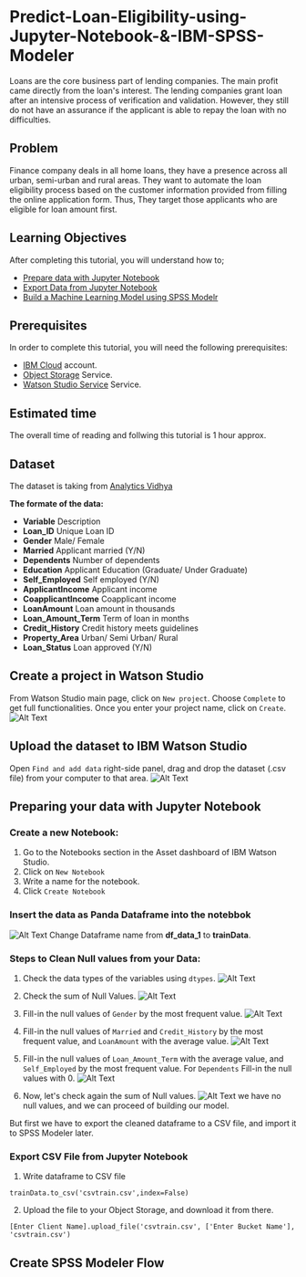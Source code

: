 # Predict-Loan-Eligibility-using-Jupyter-Notebook-&-IBM-SPSS-Modeler
Loans are the core business part of lending companies. The main profit came directly from the loan's interest. The lending companies grant loan after an intensive process of verification and validation. However, they still do not have an assurance if the applicant is able to repay the loan with no difficulties.

## Problem
Finance company deals in all home loans, they have a presence across all urban, semi-urban and rural areas. They want to automate the loan eligibility process based on the customer information provided from filling the online application form.
Thus, They target those applicants who are eligible for loan amount first.

## Learning Objectives
After completing this tutorial, you will understand how to;
- [Prepare data with Jupyter Notebook](#Preparing-your-data-with-Jupyter-Notebook)
- [Export Data from Jupyter Notebook](#)
- [Build a Machine Learning Model using SPSS Modelr](#)

## Prerequisites
In order to complete this tutorial, you will need the following prerequisites:
- [IBM Cloud](https://www.ibm.com/cloud/) account.
- [Object Storage](https://console.bluemix.net/catalog/services/cloud-object-storage) Service.
- [Watson Studio Service](https://console.bluemix.net/catalog/services/watson-studio) Service.

## Estimated time
The overall time of reading and follwing this tutorial is 1 hour approx.

## Dataset
The dataset is taking from [Analytics Vidhya](https://datahack.analyticsvidhya.com/contest/practice-problem-loan-prediction-iii/#data_dictionary)


**The formate of the data:**
+ **Variable**            Description
+ **Loan_ID**             Unique Loan ID
+ **Gender**              Male/ Female
+ **Married**             Applicant married (Y/N)
+ **Dependents**          Number of dependents
+ **Education**           Applicant Education (Graduate/ Under Graduate)
+ **Self_Employed**       Self employed (Y/N)
+ **ApplicantIncome**     Applicant income
+ **CoapplicantIncome**   Coapplicant income
+ **LoanAmount**          Loan amount in thousands
+ **Loan_Amount_Term**    Term of loan in months
+ **Credit_History**      Credit history meets guidelines
+ **Property_Area**       Urban/ Semi Urban/ Rural
+ **Loan_Status**         Loan approved (Y/N)

## Create a project in Watson Studio 
From Watson Studio main page, click on `New project`. Choose `Complete` to get full functionalities. Once you enter your project name, click on `Create`.
![Alt Text](https://github.com/{user}/{repo}/raw/master/path/to/1.gif)


## Upload the dataset to IBM Watson Studio
Open `Find and add data`  right-side panel, drag and drop the dataset (.csv file) from your computer to that area.
![Alt Text](https://github.com/{user}/{repo}/raw/master/path/to/2.gif)


## Preparing your data with Jupyter Notebook
### Create a new Notebook:
1. Go to the Notebooks section in the Asset dashboard of IBM Watson Studio. 
2. Click on `New Notebook`
3. Write a name for the notebook.
4. Click `Create Notebook`

### Insert the data as Panda Dataframe into the notebbok
![Alt Text](https://github.com/{user}/{repo}/raw/master/path/to/3.gif)
Change Dataframe name from **df_data_1** to **trainData**.

### Steps to Clean Null values from your Data:
1. Check the data types of the variables using `dtypes`.
![Alt Text](https://github.com/{user}/{repo}/raw/master/path/to/4.png)

2. Check the sum of Null Values.
![Alt Text](https://github.com/{user}/{repo}/raw/master/path/to/5.png)

3. Fill-in the null values of `Gender` by the most frequent value.
![Alt Text](https://github.com/{user}/{repo}/raw/master/path/to/6.png)

4. Fill-in the null values of `Married` and `Credit_History` by the most frequent value, and `LoanAmount` with the average value.
![Alt Text](https://github.com/{user}/{repo}/raw/master/path/to/7.png)

5. Fill-in the null values of `Loan_Amount_Term` with the average value, and `Self_Employed` by the most frequent value. For `Dependents` Fill-in the null values with 0. 
![Alt Text](https://github.com/{user}/{repo}/raw/master/path/to/8.png)

7. Now, let's check again the sum of Null values.
![Alt Text](https://github.com/{user}/{repo}/raw/master/path/to/9.png)
we have no null values, and we can proceed of building our model.

But first we have to export the cleaned dataframe to a CSV file, and import it to SPSS Modeler later.

### Export CSV File from Jupyter Notebook
1. Write dataframe to CSV file

```
trainData.to_csv('csvtrain.csv',index=False)
```

2. Upload the file to your Object Storage, and download it from there. 
```
[Enter Client Name].upload_file('csvtrain.csv', ['Enter Bucket Name'], 'csvtrain.csv')
```

## Create SPSS Modeler Flow
